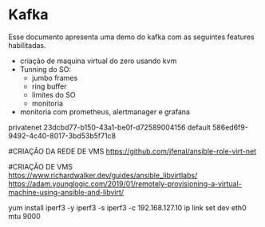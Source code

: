 # Kafka

Esse documento apresenta uma demo do kafka com as seguintes features habilitadas.


* criação de maquina virtual do zero usando kvm
* Tunning do SO:
  * jumbo frames
  * ring buffer
  * limites do SO
  * monitoria
* monitoria com prometheus, alertmanager e grafana




<network>
  <name>privatenet</name>
  <uuid>23dcbd77-b150-43a1-be0f-d72589004156</uuid>
  <bridge name='privatebr0' stp='on' delay='0'/>
  <mac address='52:54:00:38:57:17'/>
</network>

<network>
  <name>default</name>
  <uuid>586ed6f9-9492-4c40-8017-3bd53b5f71c8</uuid>
  <forward mode='nat'>
    <nat>
      <port start='1024' end='65535'/>
    </nat>
  </forward>
  <bridge name='virbr0' stp='on' delay='0'/>
  <mac address='52:54:00:cd:5b:e8'/>
  <ip address='192.168.122.1' netmask='255.255.255.0'>
    <dhcp>
      <range start='192.168.122.2' end='192.168.122.254'/>
    </dhcp>
  </ip>
</network>


#CRIAÇÃO DA REDE DE VMS
https://github.com/jfenal/ansible-role-virt-net

#CRIAÇÃO DE VMS
https://www.richardwalker.dev/guides/ansible_libvirtlabs/
https://adam.younglogic.com/2019/01/remotely-provisioning-a-virtual-machine-using-ansible-and-libvirt/



yum install iperf3 -y
iperf3 -s
iperf3 -c 192.168.127.10
ip link set dev eth0 mtu 9000
 